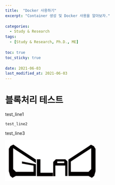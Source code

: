 ```yaml
---
title:  "Docker 사용하기"
excerpt: "Container 생성 및 Docker 사용을 알아보자."

categories:
  - Study & Research
tags:
  - [Study & Research, Ph.D., ME]

toc: true
toc_sticky: true
 
date: 2021-06-03
last_modified_at: 2021-06-03
---
```


# 블록처리 테스트
test_line1

    test_line2

test_line3

![GLAD 로고](/assets/images/Logo_GLAD.png)